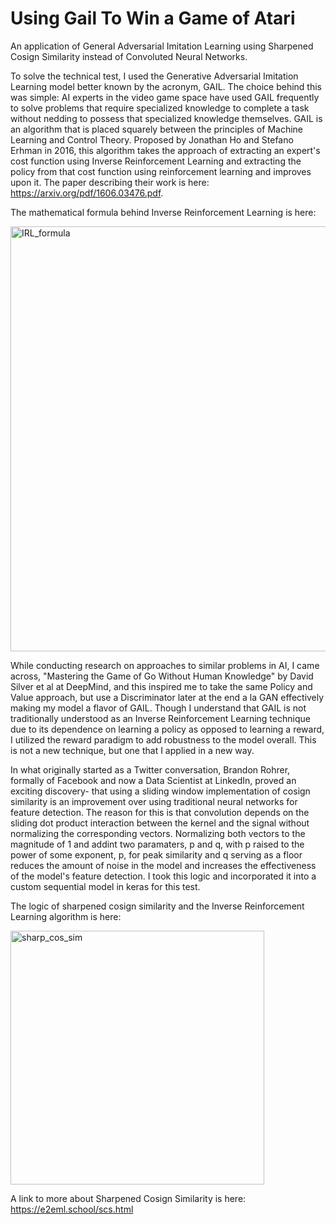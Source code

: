 # Using Gail To Win a Game of Atari
An application of General Adversarial Imitation Learning using Sharpened Cosign Similarity instead of Convoluted Neural Networks.

To solve the technical test, I used the Generative Adversarial Imitation Learning model better known by the acronym, GAIL. The choice behind this was simple: AI experts in the video game space have used GAIL frequently to solve problems that require specialized knowledge to complete a task without nedding to possess that specialized knowledge themselves. GAIL is an algorithm that is placed squarely between the principles of Machine Learning and Control Theory. Proposed by Jonathan Ho and Stefano Erhman in 2016, this algorithm takes the approach of extracting an expert's cost function using Inverse Reinforcement Learning and extracting the policy from that cost function using reinforcement learning and improves upon it. The paper describing their work is here: https://arxiv.org/pdf/1606.03476.pdf.

The mathematical formula behind Inverse Reinforcement Learning is here:

<img width="680" alt="IRL_formula" src="https://user-images.githubusercontent.com/48301423/174195818-3f88564c-7405-49be-84c1-af59e923208c.png">


While conducting research on approaches to similar problems in AI, I came across, "Mastering the Game of Go Without Human Knowledge" by David Silver et al at DeepMind, and this inspired me to take the same Policy and Value approach, but use a Discriminator later at the end a la GAN effectively making my model a flavor of GAIL. Though I understand that GAIL is not traditionally understood as an Inverse Reinforcement Learning technique due to its dependence on learning a policy as opposed to learning a reward, I utilized the reward paradigm to add robustness to the model overall. This is not a new technique, but one that I applied in a new way. 

In what originally started as a Twitter conversation, Brandon Rohrer, formally of Facebook and now a Data Scientist at LinkedIn, proved an exciting discovery- that using a sliding window implementation of cosign similarity is an improvement over using traditional neural networks for feature detection. The reason for this is that convolution depends on the sliding dot product interaction between the kernel and the signal without normalizing the corresponding vectors. Normalizing both vectors to the magnitude of 1 and addint two paramaters, p and q, with p raised to the power of some exponent, p, for peak similarity and q serving as a floor reduces the amount of noise in the model and increases the effectiveness of the model's feature detection. I took this logic and incorporated it into a custom sequential model in keras for this test. 

The logic of sharpened cosign similarity and the Inverse Reinforcement Learning algorithm is here:

<img width="406" alt="sharp_cos_sim" src="https://user-images.githubusercontent.com/48301423/174194952-941942fe-a237-40e8-a30c-6e3a4366cbde.png">

A link to more about Sharpened Cosign Similarity is here: https://e2eml.school/scs.html


